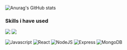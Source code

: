<p align="center">

  ![Anurag's GitHub stats](https://github-readme-stats.vercel.app/api?username=ohmink&show_icons=true&theme=dracula)

  ### Skills i have used
  <img src="https://img.shields.io/badge/html5-E34F26?style=for-the-badge&logo=HTML5&logoColor=white">
<img src="https://img.shields.io/badge/html-E34F26?style=for-the-badge&logo=html5&logoColor=white">

  ![Javascript](https://img.shields.io/badge/JavaScript-ES6+-yellow?logo=javascript)
  ![React](https://img.shields.io/badge/React--9cf?logo=react)
  ![NodeJS](https://img.shields.io/badge/Node.js--green?logo=node.js)
  ![Express](https://img.shields.io/badge/Express--red?logo=Express)
  ![MongoDB](https://img.shields.io/badge/MongoDB--darkgreen?logo=MongoDB)
 


